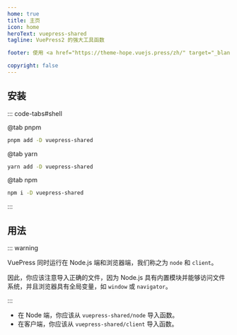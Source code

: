 ```yaml
---
home: true
title: 主页
icon: home
heroText: vuepress-shared
tagline: VuePress2 的强大工具函数

footer: 使用 <a href="https://theme-hope.vuejs.press/zh/" target="_blank">VuePress Theme Hope</a> 主题 | MIT 协议, 版权所有 © 2019-present Mr.Hope

copyright: false
---
```


## 安装

::: code-tabs#shell

@tab pnpm

```bash
pnpm add -D vuepress-shared
```

@tab yarn

```bash
yarn add -D vuepress-shared
```

@tab npm

```bash
npm i -D vuepress-shared
```

:::

## 用法

::: warning

VuePress 同时运行在 Node.js 端和浏览器端，我们称之为 `node` 和 `client`。

因此，你应该注意导入正确的文件，因为 Node.js 具有内置模块并能够访问文件系统，并且浏览器具有全局变量，如 `window` 或 `navigator`。

:::

- 在 Node 端，你应该从 `vuepress-shared/node` 导入函数。
- 在客户端，你应该从 `vuepress-shared/client` 导入函数。
